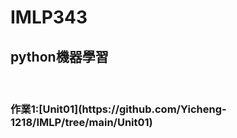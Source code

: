# IMLP343
<h2>python機器學習</h2><br>
<h3>作業1:[Unit01](https://github.com/Yicheng-1218/IMLP/tree/main/Unit01)<h3>
